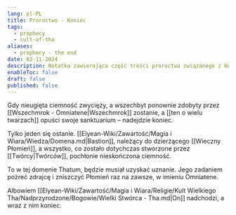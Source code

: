 ```yaml
---
lang: pl-PL
title: Proroctwo - Koniec
tags:
  - prophecy
  - cult-of-tha
aliases:
  - prophecy - the end
date: 02-11-2024
description: Notatka zawierająca część treści proroctwa związanego z Kultem Wielkiego Tha.
enableToc: false
draft: false
published: false
---
```


Gdy nieugięta ciemność zwycięży, a wszechbyt ponownie zdobyty przez [[Wszechmrok - Omniatene|Wszechmrok]] zostanie, a [[ten o wielu twarzach]] opuści swoje sanktuarium – nadejdzie koniec.

Tylko jeden się ostanie. [[Elyean-Wiki/Zawartość/Magia i Wiara/Wiedza/Domena.md|Bastion]], należący do dzierżącego [[Wieczny Płomień]], a wszystko, co zostało dotychczas stworzone przez [[Twórcy|Twórców]], pochłonie nieskończona ciemność. 

To w tej domenie Thatum, będzie musiał uzyskać uznanie.
Jego zadaniem pożreć zdrajcę i zniszczyć Płomień raz na zawsze, w imieniu Omniatene. 

Albowiem [[Elyean-Wiki/Zawartość/Magia i Wiara/Religie/Kult Wielkiego Tha/Nadprzyrodzone/Bogowie/Wielki Stwórca - Tha.md|On]] nadchodzi, a wraz z nim koniec.

